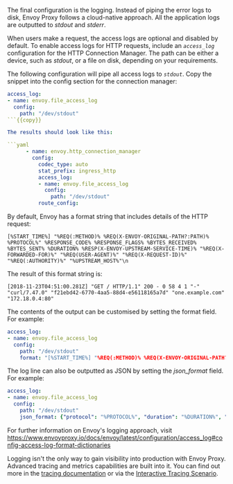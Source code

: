 The final configuration is the logging. Instead of piping the error logs to disk, Envoy Proxy follows a cloud-native approach. All the application logs are outputted to _stdout_ and _stderr_.

When users make a request, the access logs are optional and disabled by default. To enable access logs for HTTP requests, include an *`access_log`* configuration for the HTTP Connection Manager. The path can be either a device, such as *stdout*, or a file on disk, depending on your requirements.

The following configuration will pipe all access logs to *`stdout`*. Copy the snippet into the config section for the connection manager:

```yaml
access_log:
- name: envoy.file_access_log
  config:
    path: "/dev/stdout"
```{{copy}}

The results should look like this:

```yaml
      - name: envoy.http_connection_manager
        config:
          codec_type: auto
          stat_prefix: ingress_http
          access_log:
          - name: envoy.file_access_log
            config:
              path: "/dev/stdout"
          route_config:
```

By default, Envoy has a format string that includes details of the HTTP request:

`[%START_TIME%] "%REQ(:METHOD)% %REQ(X-ENVOY-ORIGINAL-PATH?:PATH)% %PROTOCOL%"
%RESPONSE_CODE% %RESPONSE_FLAGS% %BYTES_RECEIVED% %BYTES_SENT% %DURATION%
%RESP(X-ENVOY-UPSTREAM-SERVICE-TIME)% "%REQ(X-FORWARDED-FOR)%" "%REQ(USER-AGENT)%"
"%REQ(X-REQUEST-ID)%" "%REQ(:AUTHORITY)%" "%UPSTREAM_HOST%"\n`

The result of this format string is:

`[2018-11-23T04:51:00.281Z] "GET / HTTP/1.1" 200 - 0 58 4 1 "-" "curl/7.47.0" "f21ebd42-6770-4aa5-88d4-e56118165a7d" "one.example.com" "172.18.0.4:80"`

The contents of the output can be customised by setting the format field. For example:

```yaml
access_log:
- name: envoy.file_access_log
  config:
    path: "/dev/stdout"
    format: "[%START_TIME%] "%REQ(:METHOD)% %REQ(X-ENVOY-ORIGINAL-PATH?:PATH)% %PROTOCOL%" %RESPONSE_CODE% %RESP(X-ENVOY-UPSTREAM-SERVICE-TIME)% "%REQ(X-REQUEST-ID)%" "%REQ(:AUTHORITY)%" "%UPSTREAM_HOST%"\n"
```

The log line can also be outputted as JSON by setting the *json_format* field. For example:
```yaml
access_log:
- name: envoy.file_access_log
  config:
    path: "/dev/stdout"
    json_format: {"protocol": "%PROTOCOL%", "duration": "%DURATION%", "request_method": "%REQ(:METHOD)%"}
```

For further information on Envoy's logging approach, visit https://www.envoyproxy.io/docs/envoy/latest/configuration/access_log#config-access-log-format-dictionaries

Logging isn't the only way to gain visibility into production with Envoy Proxy. Advanced tracing and metrics capabilities are built into it. You can find out more in the [tracing documentation](https://www.envoyproxy.io/docs/envoy/latest/intro/arch_overview/tracing) or via the [Interactive Tracing Scenario](https://www.envoyproxy.io/try/implementing-metrics-tracing).